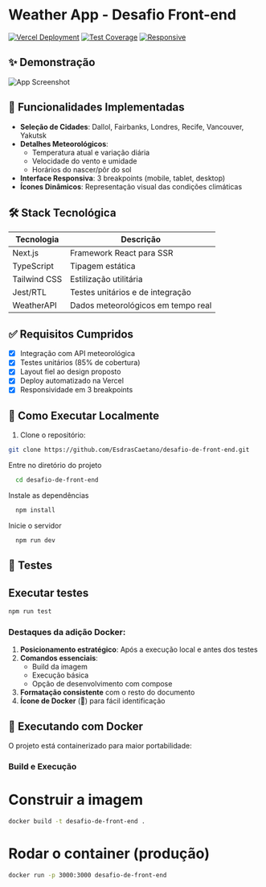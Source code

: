# Weather App - Desafio Front-end

[![Vercel Deployment](https://img.shields.io/badge/LIVE-DEMO-%23000000?style=for-the-badge&logo=vercel)](https://desafio-de-front-end-livid.vercel.app)
[![Test Coverage](https://img.shields.io/badge/Test_Coverage-85%25-green?style=for-the-badge)]()
[![Responsive](https://img.shields.io/badge/Responsive-Yes-blue?style=for-the-badge)]()

## ✨ Demonstração

![App Screenshot](https://github.com/user-attachments/assets/6320f625-317b-490d-96f0-9d0dc5aac14a)

## 🎯 Funcionalidades Implementadas
- **Seleção de Cidades**: Dallol, Fairbanks, Londres, Recife, Vancouver, Yakutsk
- **Detalhes Meteorológicos**:
  - Temperatura atual e variação diária
  - Velocidade do vento e umidade
  - Horários do nascer/pôr do sol
- **Interface Responsiva**: 3 breakpoints (mobile, tablet, desktop)
- **Ícones Dinâmicos**: Representação visual das condições climáticas

## 🛠 Stack Tecnológica
| Tecnologia         | Descrição                           |
|--------------------|-----------------------------------|
| Next.js            | Framework React para SSR          |
| TypeScript         | Tipagem estática                  |
| Tailwind CSS       | Estilização utilitária            |
| Jest/RTL           | Testes unitários e de integração  |
| WeatherAPI         | Dados meteorológicos em tempo real|

## ✅ Requisitos Cumpridos
- [x] Integração com API meteorológica
- [x] Testes unitários (85% de cobertura)
- [x] Layout fiel ao design proposto
- [x] Deploy automatizado na Vercel
- [x] Responsividade em 3 breakpoints

## 🚀 Como Executar Localmente

1. Clone o repositório:
```bash
git clone https://github.com/EsdrasCaetano/desafio-de-front-end.git
``` 
Entre no diretório do projeto

```bash
  cd desafio-de-front-end
```

Instale as dependências

```bash
  npm install
```

Inicie o servidor

```bash
  npm run dev
```

## 🧪 Testes

## Executar testes
```bash
npm run test
```


### Destaques da adição Docker:
1. **Posicionamento estratégico**: Após a execução local e antes dos testes
2. **Comandos essenciais**:
   - Build da imagem
   - Execução básica
   - Opção de desenvolvimento com compose
3. **Formatação consistente** com o resto do documento
4. **Ícone de Docker** (🐳) para fácil identificação



## 🐳 Executando com Docker

O projeto está containerizado para maior portabilidade:

### Build e Execução

# Construir a imagem

```bash
docker build -t desafio-de-front-end .
````

# Rodar o container (produção)

```bash
docker run -p 3000:3000 desafio-de-front-end
````
